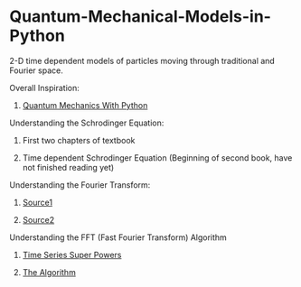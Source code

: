 # Quantum-Mechanical-Models-in-Python
2-D time dependent models of particles moving through traditional and Fourier space.  

Overall Inspiration:
1.  [Quantum Mechanics With Python](https://jakevdp.github.io/blog/2012/09/05/quantum-python/)


Understanding the Schrodinger Equation:
1. First two chapters of textbook

2. Time dependent Schrodinger Equation (Beginning of second book, have not finished reading yet)


Understanding the Fourier Transform:
1. [Source1](https://www.youtube.com/watch?v=1JnayXHhjlg)

2. [Source2](https://www.youtube.com/watch?v=kKu6JDqNma8)

Understanding the FFT (Fast Fourier Transform) Algorithm
1. [Time Series Super Powers](https://www.youtube.com/watch?v=FjmwwDHT98c)

2. [The Algorithm](https://www.youtube.com/watch?v=EsJGuI7e_ZQ&nohtml5=False)
